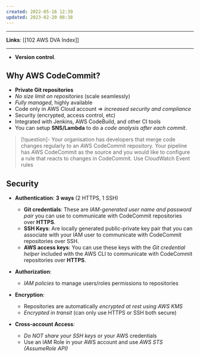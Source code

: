 ```yaml
---
created: 2022-05-16 12:39
updated: 2023-02-20 08:38
---
```

---
**Links**: [[102 AWS DVA Index]]

---
- **Version control**.
## Why AWS CodeCommit?
- **Private Git repositories**
- *No size limit on repositories* (scale seamlessly)
- *Fully managed*, highly available
- Code only in AWS Cloud account => *increased security and compliance*
- Security (encrypted, access control, etc)
- Integrated with Jenkins, AWS CodeBuild, and other CI tools
- You can setup **SNS/Lambda** to do a *code analysis after each commit*.

> [!question]- Your organisation has developers that merge code changes regularly to an AWS CodeCommit repository. Your pipeline has AWS CodeCommit as the source and you would like to configure a rule that reacts to changes in CodeCommit.
> Use CloudWatch Event rules 

## Security
- **Authentication**: **3 ways** (2 HTTPS, 1 SSH)
	- **Git credentials**: These are *IAM-generated user name and password pair* you can use to communicate with CodeCommit repositories over **HTTPS**.
	- **SSH Keys**: Are locally generated public-private key pair that you can associate with your IAM user to communicate with CodeCommit repositories over SSH.
	- **AWS access keys**: You can use these keys with the *Git credential helper* included with the AWS CLI to communicate with CodeCommit repositories over **HTTPS**.
 
- **Authorization**:
	- *IAM policies* to manage users/roles permissions to repositories
- **Encryption**:
	- Repositories are automatically *encrypted at rest using AWS KMS*
	- *Encrypted in transit* (can only use HTTPS or SSH both secure)
- **Cross-account Access**:
	- *Do NOT share your SSH keys* or your AWS credentials
	- Use an lAM Role in your AWS account and use *AWS STS (AssumeRole API)*